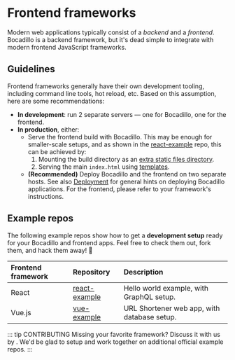 # Frontend frameworks

Modern web applications typically consist of a _backend_ and a _frontend_. Bocadillo is a backend framework, but it's dead simple to integrate with modern frontend JavaScript frameworks.

## Guidelines

Frontend frameworks generally have their own development tooling, including command line tools, hot reload, etc. Based on this assumption, here are some recommendations:

- **In development**: run 2 separate servers — one for Bocadillo, one for the frontend.
- **In production**, either:
  - Serve the frontend build with Bocadillo. This may be enough for smaller-scale setups, and as shown in the [react-example] repo, this can be achieved by:
    1. Mounting the build directory as an [extra static files directory](/guide/static-files.md#extra-static-files-directories).
    2. Serving the main `index.html` using [templates](/guide/templates.md).
  - **(Recommended)** Deploy Bocadillo and the frontend on two separate hosts. See also [Deployment](/discussions/deployment.md) for general hints on deploying Bocadillo applications. For the frontend, please refer to your framework's instructions.

## Example repos

The following example repos show how to get a **development setup** ready for your Bocadillo and frontend apps. Feel free to check them out, fork them, and hack them away! 🚀

| Frontend framework | Repository      | Description                                 |
| :----------------- | :-------------- | :------------------------------------------ |
| React              | [react-example] | Hello world example, with GraphQL setup.    |
| Vue.js             | [vue-example]   | URL Shortener web app, with database setup. |

[react-example]: https://github.com/bocadilloproject/react-example
[react-example@react-apollo]: https://github.com/bocadilloproject/react-example/tree/react-apollo
[vue-example]: https://github.com/bocadilloproject/vue-example

::: tip CONTRIBUTING
Missing your favorite framework? Discuss it with us by <open-issue text="opening an issue"/>. We'd be glad to setup and work together on additional official example repos.
:::
